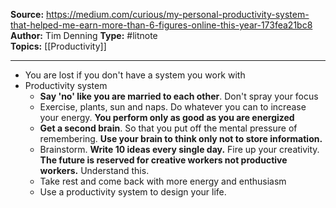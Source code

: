 ---
---
**Source:** https://medium.com/curious/my-personal-productivity-system-that-helped-me-earn-more-than-6-figures-online-this-year-173fea21bc8
**Author:** Tim Denning
**Type:** #litnote  
**Topics:** [[Productivity]] 

----
- You are lost if you don't have a system you work with
- Productivity system
	- **Say 'no' like you are married to each other**. Don't spray your focus
	- Exercise, plants, sun and naps. Do whatever you can to increase your energy. **You perform only as good as you are energized**
	- **Get a second brain**. So that you put off the mental pressure of remembering. **Use your brain to think only not to store information.**
	- Brainstorm. **Write 10 ideas every single day.** Fire up your creativity. **The future is reserved for creative workers not productive workers.** Understand this.
	- Take rest and come back with more energy and enthusiasm
	- Use a productivity system to design your life.
